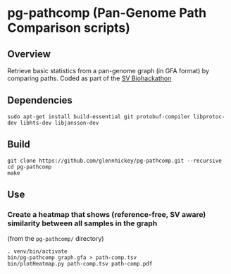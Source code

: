 # pg-pathcomp (Pan-Genome Path Comparison scripts)

## Overview

Retrieve basic statistics from a pan-genome graph (in GFA format) by comparing paths.  Coded as part of the [SV Biohackathon](https://github.com/collaborativebioinformatics/swagg)

## Dependencies

```
sudo apt-get install build-essential git protobuf-compiler libprotoc-dev libhts-dev libjansson-dev
```
## Build

```
git clone https://github.com/glennhickey/pg-pathcomp.git --recursive
cd pg-pathcomp
make
```

## Use

### Create a heatmap that shows (reference-free, SV aware) similarity between all samples in the graph
(from the `pg-pathcomp/` directory)
```
. venv/bin/activate
bin/pg-pathcomp graph.gfa > path-comp.tsv
bin/plotHeatmap.py path-comp.tsv path-comp.pdf
```
